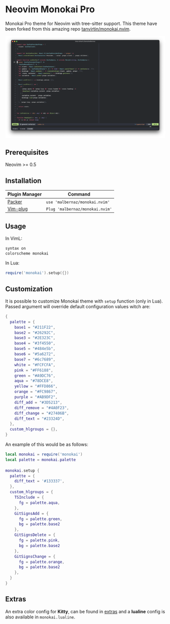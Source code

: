 # Neovim Monokai Pro

Monokai Pro theme for Neovim with tree-sitter support. This theme have been forked from this amazing
repo [tanvirtin/monokai.nvim](https://github.com/tanvirtin/monokai.nvim).

<img src="https://raw.githubusercontent.com/malbernaz/monokai.nvim/master/screenshot.png" />

## Prerequisites

Neovim >= 0.5

## Installation

| Plugin Manager                                      | Command                         |
| --------------------------------------------------- | ------------------------------- |
| [Packer](https://github.com/wbthomason/packer.nvim) | `use 'malbernaz/monokai.nvim'`  |
| [Vim-plug](https://github.com/junegunn/vim-plug)    | `Plug 'malbernaz/monokai.nvim'` |

## Usage

In VimL:

```viml
syntax on
colorscheme monokai
```

In Lua:

```lua
require('monokai').setup({})
```

## Customization

It is possible to customize Monokai theme with `setup` function (only in Lua). Passed argument will override default configuration values witch are:

```lua
{
  palette = {
    base1 = "#211F22",
    base2 = "#26292C",
    base3 = "#2E323C",
    base4 = "#3f4550",
    base5 = "#484e5b",
    base6 = "#5a6272",
    base7 = "#6c7689",
    white = "#FCFCFA",
    pink = "#FF6188",
    green = "#A9DC76",
    aqua = "#78DCE8",
    yellow = "#FFD866",
    orange = "#FC9867",
    purple = "#AB9DF2",
    diff_add = "#3D5213",
    diff_remove = "#4A0F23",
    diff_change = "#27406B",
    diff_text = "#23324D",
  },
  custom_hlgroups = {},
}
```

An example of this would be as follows:

```lua
local monokai = require('monokai')
local palette = monokai.palette

monokai.setup {
  palette = {
    diff_text = '#133337',
  },
  custom_hlgroups = {
    TSInclude = {
      fg = palette.aqua,
    },
    GitSignsAdd = {
      fg = palette.green,
      bg = palette.base2
    },
    GitSignsDelete = {
      fg = palette.pink,
      bg = palette.base2
    },
    GitSignsChange = {
      fg = palette.orange,
      bg = palette.base2
    },
  }
}
```

## Extras

An extra color config for **Kitty**, can be found in [extras](extras/) and a **lualine** config is also available in `monokai.lualine`.
